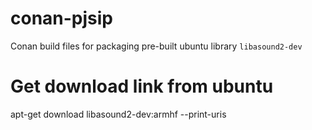 # conan-pjsip
Conan build files for packaging pre-built ubuntu library `libasound2-dev` 

# Get download link from ubuntu 
apt-get download libasound2-dev:armhf --print-uris
